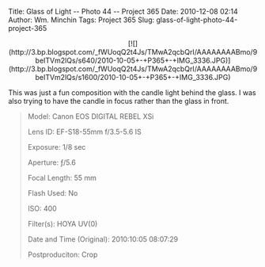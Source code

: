 Title: Glass of Light -- Photo 44 -- Project 365
Date: 2010-12-08 02:14
Author: Wm. Minchin
Tags: Project 365
Slug: glass-of-light-photo-44-project-365

<div class="separator" style="clear: both; text-align: center;">

<p>
[![](http://3.bp.blogspot.com/_fWUoqQ2t4Js/TMwA2qcbQrI/AAAAAAAABmo/9beITVm2lQs/s640/2010-10-05+-+P365+-+IMG_3336.JPG)](http://3.bp.blogspot.com/_fWUoqQ2t4Js/TMwA2qcbQrI/AAAAAAAABmo/9beITVm2lQs/s1600/2010-10-05+-+P365+-+IMG_3336.JPG)

</div>

This was just a fun composition with the candle light behind the glass.
I was also trying to have the candle in focus rather than the glass in
front.

> 
> <span style="color: #666666;">Model: </span>Canon EOS DIGITAL REBEL
> XSi
>
> <span style="color: #666666;">Lens ID: </span>EF-S18-55mm f/3.5-5.6
> IS
>
> <span style="color: #666666;">Exposure: </span>1/8 sec
>
> <span style="color: #666666;">Aperture: </span>ƒ/5.6
>
> <span style="color: #666666;">Focal Length: </span>55 mm
>
> <span style="color: #666666;">Flash Used: </span>No
>
> <span style="color: #666666;">ISO: </span>400
>
> <span style="color: #666666;">Filter(s): </span>HOYA UV(0)
>
> <span style="color: #666666;">Date and Time
> (Original): </span>2010:10:05 08:07:29
>
> <span style="color: #666666;">Postproduciton: </span>Crop
>
> <p>

